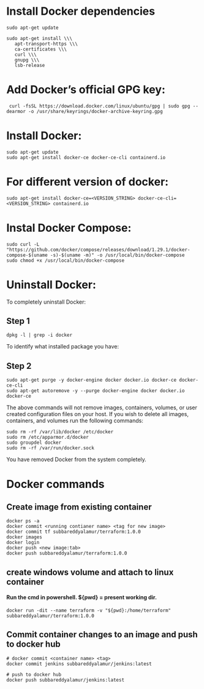 # Install Docker dependencies
    sudo apt-get update

    sudo apt-get install \\\
       apt-transport-https \\\
       ca-certificates \\\
       curl \\\
       gnupg \\\
       lsb-release

# Add Docker’s official GPG key:
     curl -fsSL https://download.docker.com/linux/ubuntu/gpg | sudo gpg --dearmor -o /usr/share/keyrings/docker-archive-keyring.gpg
# Install Docker:
    sudo apt-get update
    sudo apt-get install docker-ce docker-ce-cli containerd.io
# For different version of docker:
    sudo apt-get install docker-ce=<VERSION_STRING> docker-ce-cli=<VERSION_STRING> containerd.io
# Instal Docker Compose:
    sudo curl -L "https://github.com/docker/compose/releases/download/1.29.1/docker-compose-$(uname -s)-$(uname -m)" -o /usr/local/bin/docker-compose
    sudo chmod +x /usr/local/bin/docker-compose
# Uninstall Docker:
To completely uninstall Docker:

## Step 1
    dpkg -l | grep -i docker
To identify what installed package you have:
## Step 2
    sudo apt-get purge -y docker-engine docker docker.io docker-ce docker-ce-cli
    sudo apt-get autoremove -y --purge docker-engine docker docker.io docker-ce
The above commands will not remove images, containers, volumes, or user created configuration files on your host. If you wish to delete all images, containers, and volumes run the following commands:

    sudo rm -rf /var/lib/docker /etc/docker
    sudo rm /etc/apparmor.d/docker
    sudo groupdel docker
    sudo rm -rf /var/run/docker.sock
You have removed Docker from the system completely.


# Docker commands

## Create image from existing container
    docker ps -a
    docker commit <running contianer name> <tag for new image>
    docker commit tf subbareddyalamur/terraform:1.0.0
    docker images
    docker login
    docker push <new image:tab>
    docker push subbareddyalamur/terraform:1.0.0
    
## create windows volume and attach to linux container
#### Run the cmd in powershell. ${pwd} = present working dir.
    docker run -dit --name terraform -v "${pwd}:/home/terraform" subbareddyalamur/terraform:1.0.0
    
## Commit container changes to an image and push to docker hub
    # docker commit <container name> <tag>
    docker commit jenkins subbareddyalamur/jenkins:latest
    
    # push to docker hub
    docker push subbareddyalamur/jenkins:latest
